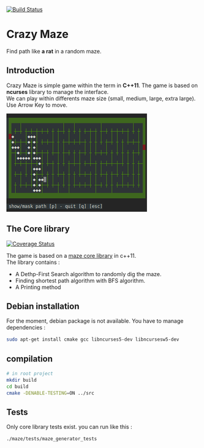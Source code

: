 [![Build Status](https://travis-ci.org/benoit-bst/crazymaze.svg?branch=master)](https://travis-ci.org/benoit-bst/crazymaze)

# Crazy Maze

Find path like **a rat** in a random maze.

## Introduction

Crazy Maze is simple game within the term in **C++11**. The game is based on **ncurses** library to manage the interface.\
We can play within differents maze size (small, medium, large, extra large).\
Use Arrow Key to move.

![maze](maze.png)

## The Core library

[![Coverage Status](https://coveralls.io/repos/github/benoit-bst/crazymaze/badge.svg?branch=master)](https://coveralls.io/github/benoit-bst/crazymaze?branch=master)

The game is based on a [maze core library](https://github.com/benoit-bst/crazymaze/tree/master/src/maze) in c++11.\
The library contains :

- A Dethp-First Search algorithm to randomly dig the maze.
- Finding shortest path algorithm with BFS algorithm.
- A Printing method

## Debian installation

For the moment, debian package is not available.
You have to manage dependencies :

```bash
sudo apt-get install cmake gcc libncurses5-dev libncursesw5-dev
```

## compilation

```bash
# in root project
mkdir build
cd build
cmake -DENABLE-TESTING=ON ../src
```

## Tests

Only core library tests exist. you can run like this :

```bash
./maze/tests/maze_generator_tests
```
